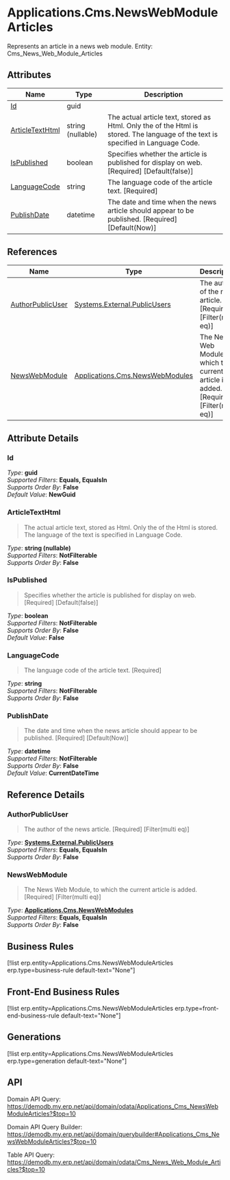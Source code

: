 # Applications.Cms.NewsWebModuleArticles

Represents an article in a news web module. Entity: Cms_News_Web_Module_Articles

## Attributes

| Name | Type | Description |
| ---- | ---- | --- |
| [Id](Applications.Cms.NewsWebModuleArticles.md#Id) | guid |  
| [ArticleTextHtml](Applications.Cms.NewsWebModuleArticles.md#ArticleTextHtml) | string (nullable) | The actual article text, stored as Html. Only the <BODY> of the Html is stored. The language of the text is specified in Language Code. 
| [IsPublished](Applications.Cms.NewsWebModuleArticles.md#IsPublished) | boolean | Specifies whether the article is published for display on web. [Required] [Default(false)] 
| [LanguageCode](Applications.Cms.NewsWebModuleArticles.md#LanguageCode) | string | The language code of the article text. [Required] 
| [PublishDate](Applications.Cms.NewsWebModuleArticles.md#PublishDate) | datetime | The date and time when the news article should appear to be published. [Required] [Default(Now)] 

## References

| Name | Type | Description |
| ---- | ---- | --- |
| [AuthorPublicUser](Applications.Cms.NewsWebModuleArticles.md#AuthorPublicUser) | [Systems.External.PublicUsers](Systems.External.PublicUsers.md) | The author of the news article. [Required] [Filter(multi eq)] |
| [NewsWebModule](Applications.Cms.NewsWebModuleArticles.md#NewsWebModule) | [Applications.Cms.NewsWebModules](Applications.Cms.NewsWebModules.md) | The News Web Module, to which the current article is added. [Required] [Filter(multi eq)] |


## Attribute Details

### Id

_Type_: **guid**  
_Supported Filters_: **Equals, EqualsIn**  
_Supports Order By_: **False**  
_Default Value_: **NewGuid**  

### ArticleTextHtml

> The actual article text, stored as Html. Only the <BODY> of the Html is stored. The language of the text is specified in Language Code.

_Type_: **string (nullable)**  
_Supported Filters_: **NotFilterable**  
_Supports Order By_: **False**  

### IsPublished

> Specifies whether the article is published for display on web. [Required] [Default(false)]

_Type_: **boolean**  
_Supported Filters_: **NotFilterable**  
_Supports Order By_: **False**  
_Default Value_: **False**  

### LanguageCode

> The language code of the article text. [Required]

_Type_: **string**  
_Supported Filters_: **NotFilterable**  
_Supports Order By_: **False**  

### PublishDate

> The date and time when the news article should appear to be published. [Required] [Default(Now)]

_Type_: **datetime**  
_Supported Filters_: **NotFilterable**  
_Supports Order By_: **False**  
_Default Value_: **CurrentDateTime**  


## Reference Details

### AuthorPublicUser

> The author of the news article. [Required] [Filter(multi eq)]

_Type_: **[Systems.External.PublicUsers](Systems.External.PublicUsers.md)**  
_Supported Filters_: **Equals, EqualsIn**  
_Supports Order By_: **False**  

### NewsWebModule

> The News Web Module, to which the current article is added. [Required] [Filter(multi eq)]

_Type_: **[Applications.Cms.NewsWebModules](Applications.Cms.NewsWebModules.md)**  
_Supported Filters_: **Equals, EqualsIn**  
_Supports Order By_: **False**  



## Business Rules

[!list erp.entity=Applications.Cms.NewsWebModuleArticles erp.type=business-rule default-text="None"]

## Front-End Business Rules

[!list erp.entity=Applications.Cms.NewsWebModuleArticles erp.type=front-end-business-rule default-text="None"]

## Generations

[!list erp.entity=Applications.Cms.NewsWebModuleArticles erp.type=generation default-text="None"]

## API

Domain API Query:
<https://demodb.my.erp.net/api/domain/odata/Applications_Cms_NewsWebModuleArticles?$top=10>

Domain API Query Builder:
<https://demodb.my.erp.net/api/domain/querybuilder#Applications_Cms_NewsWebModuleArticles?$top=10>

Table API Query:
<https://demodb.my.erp.net/api/domain/odata/Cms_News_Web_Module_Articles?$top=10>

